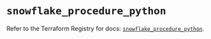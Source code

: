 # `snowflake_procedure_python`

Refer to the Terraform Registry for docs: [`snowflake_procedure_python`](https://registry.terraform.io/providers/snowflake-labs/snowflake/1.0.5/docs/resources/procedure_python).
